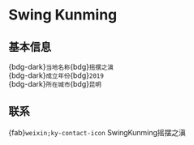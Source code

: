 # Swing Kunming

## 基本信息

{bdg-dark}`当地名称`{bdg}`摇摆之滇`  
{bdg-dark}`成立年份`{bdg}`2019`  
{bdg-dark}`所在城市`{bdg}`昆明`  

## 联系

{fab}`weixin;ky-contact-icon` SwingKunming摇摆之滇  
